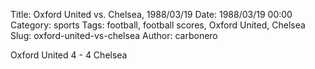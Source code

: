 Title: Oxford United vs. Chelsea, 1988/03/19
Date: 1988/03/19 00:00
Category: sports
Tags: football, football scores, Oxford United, Chelsea
Slug: oxford-united-vs-chelsea
Author: carbonero


Oxford United 4 - 4 Chelsea
